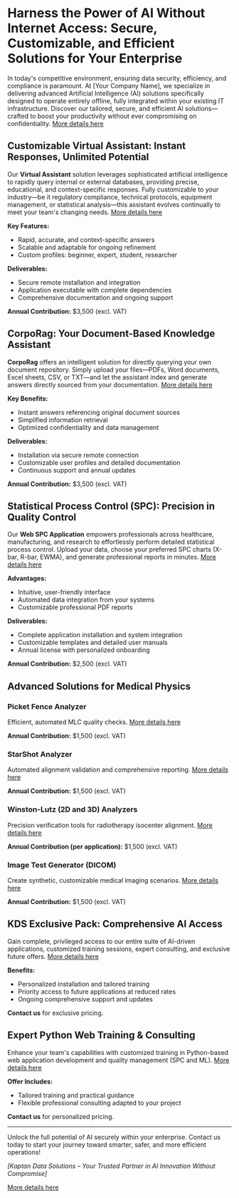 # Harness the Power of AI Without Internet Access: Secure, Customizable, and Efficient Solutions for Your Enterprise

In today's competitive environment, ensuring data security, efficiency, and compliance is paramount. At [Your Company Name], we specialize in delivering advanced Artificial Intelligence (AI) solutions specifically designed to operate entirely offline, fully integrated within your existing IT infrastructure. Discover our tailored, secure, and efficient AI solutions—crafted to boost your productivity without ever compromising on confidentiality. [More details here](https://kaptandatasolutions.github.io/pricing/)

## Customizable Virtual Assistant: Instant Responses, Unlimited Potential

Our **Virtual Assistant** solution leverages sophisticated artificial intelligence to rapidly query internal or external databases, providing precise, educational, and context-specific responses. Fully customizable to your industry—be it regulatory compliance, technical protocols, equipment management, or statistical analysis—this assistant evolves continually to meet your team's changing needs. [More details here](https://kaptandatasolutions.github.io/pricing/)

**Key Features:**

- Rapid, accurate, and context-specific answers
- Scalable and adaptable for ongoing refinement
- Custom profiles: beginner, expert, student, researcher

**Deliverables:**

- Secure remote installation and integration
- Application executable with complete dependencies
- Comprehensive documentation and ongoing support

**Annual Contribution:** $3,500 (excl. VAT)

## CorpoRag: Your Document-Based Knowledge Assistant

**CorpoRag** offers an intelligent solution for directly querying your own document repository. Simply upload your files—PDFs, Word documents, Excel sheets, CSV, or TXT—and let the assistant index and generate answers directly sourced from your documentation. [More details here](https://kaptandatasolutions.github.io/pricing/)

**Key Benefits:**

- Instant answers referencing original document sources
- Simplified information retrieval
- Optimized confidentiality and data management

**Deliverables:**

- Installation via secure remote connection
- Customizable user profiles and detailed documentation
- Continuous support and annual updates

**Annual Contribution:** $3,500 (excl. VAT)

## Statistical Process Control (SPC): Precision in Quality Control

Our **Web SPC Application** empowers professionals across healthcare, manufacturing, and research to effortlessly perform detailed statistical process control. Upload your data, choose your preferred SPC charts (X-bar, R-bar, EWMA), and generate professional reports in minutes. [More details here](https://kaptandatasolutions.github.io/pricing/)

**Advantages:**

- Intuitive, user-friendly interface
- Automated data integration from your systems
- Customizable professional PDF reports

**Deliverables:**

- Complete application installation and system integration
- Customizable templates and detailed user manuals
- Annual license with personalized onboarding

**Annual Contribution:** $2,500 (excl. VAT)

## Advanced Solutions for Medical Physics

### Picket Fence Analyzer

Efficient, automated MLC quality checks. [More details here](https://kaptandatasolutions.github.io/pricing/)

**Annual Contribution:** $1,500 (excl. VAT)

### StarShot Analyzer

Automated alignment validation and comprehensive reporting. [More details here](https://kaptandatasolutions.github.io/pricing/)

**Annual Contribution:** $1,500 (excl. VAT)

### Winston-Lutz (2D and 3D) Analyzers

Precision verification tools for radiotherapy isocenter alignment. [More details here](https://kaptandatasolutions.github.io/pricing/)

**Annual Contribution (per application):** $1,500 (excl. VAT)

### Image Test Generator (DICOM)

Create synthetic, customizable medical imaging scenarios. [More details here](https://kaptandatasolutions.github.io/pricing/)

**Annual Contribution:** $1,500 (excl. VAT)

## KDS Exclusive Pack: Comprehensive AI Access

Gain complete, privileged access to our entire suite of AI-driven applications, customized training sessions, expert consulting, and exclusive future offers. [More details here](https://kaptandatasolutions.github.io/pricing/)

**Benefits:**

- Personalized installation and tailored training
- Priority access to future applications at reduced rates
- Ongoing comprehensive support and updates

**Contact us** for exclusive pricing.

## Expert Python Web Training & Consulting

Enhance your team's capabilities with customized training in Python-based web application development and quality management (SPC and ML). [More details here](https://kaptandatasolutions.github.io/pricing/)

**Offer Includes:**

- Tailored training and practical guidance
- Flexible professional consulting adapted to your project

**Contact us** for personalized pricing.

---

Unlock the full potential of AI securely within your enterprise. Contact us today to start your journey toward smarter, safer, and more efficient operations!

*[Kaptan Data Solutions – Your Trusted Partner in AI Innovation Without Compromise]*

[More details here](https://kaptandatasolutions.github.io/pricing/)


